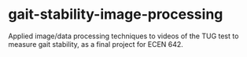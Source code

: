# gait-stability-image-processing
Applied image/data processing techniques to videos of the TUG test to measure gait stability, as a final project for ECEN 642.
